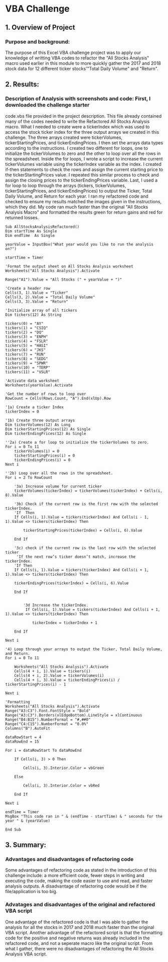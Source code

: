# VBA Challenge

## 1. Overview of Project

### Purpose and background: 
The purpose of this Excel VBA challenge project was to apply our knowledge of writting VBA codes 
to refactor the "All Stocks Analysis" macro used earlier in this module to more quickly gather 
the 2017 and 2018 stock data for 12 different ticker stocks'"Total Daily Volume" and "Return". 

## 2. Results:

### Description of Analysis with screenshots and code: First, I downloaded  the challenge starter 
code.vbs file provided in the project description. This file already contained many of the codes 
needed to write the Refactored All Stocks Analysis macro. What I needed to create were a tickerIndex
which was used to access the stock ticker index for the three output arrays we created in this 
challenge. The three arrays created were tickerVolumes, tickerStartingPrices, and tickerEndingPrices. 
I then set the arrays data types according to the instructions. I created two different for loops, 
one to initialize the tickerVolumes to zero and the other to loop over all the rows in the spreadsheet. 
Inside the for loops, I wrote a script to increase the current tickerVolumes variable using the 
tickerIndex variable as the index. I created if-then statements to check the rows and assign the 
current starting price to the tickerStartingPrices value. I repeated this similar process to check 
and assign the closing prices to the tickerEndingPrices variable. Last, I used a for loop to loop 
through the arrays (tickers, tickerVolumes, tickerStartingPrices, and tickerEndingPrices) to output 
the Ticker, Total Daily Volume, and Return for each year. I ran my refactored code and checked to 
ensure my results matched the images given in the instructions, which they did. My code ran much 
faster than the original "All Stocks Analysis Macro" and formatted the results green for return gains 
and red for returned losses. 

	Sub AllStocksAnalysisRefactored()
    Dim startTime As Single
    Dim endTime  As Single

    yearValue = InputBox("What year would you like to run the analysis on?")

    startTime = Timer
    
    'Format the output sheet on All Stocks Analysis worksheet
    Worksheets("All Stocks Analysis").Activate
    
    Range("A1").Value = "All Stocks (" + yearValue + ")"
    
    'Create a header row
    Cells(3, 1).Value = "Ticker"
    Cells(3, 2).Value = "Total Daily Volume"
    Cells(3, 3).Value = "Return"

    'Initialize array of all tickers
    Dim tickers(12) As String
    
    tickers(0) = "AY"
    tickers(1) = "CSIQ"
    tickers(2) = "DQ"
    tickers(3) = "ENPH"
    tickers(4) = "FSLR"
    tickers(5) = "HASI"
    tickers(6) = "JKS"
    tickers(7) = "RUN"
    tickers(8) = "SEDG"
    tickers(9) = "SPWR"
    tickers(10) = "TERP"
    tickers(11) = "VSLR"
    
    'Activate data worksheet
    Worksheets(yearValue).Activate
    
    'Get the number of rows to loop over
    RowCount = Cells(Rows.Count, "A").End(xlUp).Row
    
    '1a) Create a ticker Index
    tickerIndex = 0

    '1b) Create three output arrays
    Dim tickerVolumes(12) As Long
    Dim tickerStartingPrices(12) As Single
    Dim tickerEndingPrices(12) As Single
    
    ''2a) Create a for loop to initialize the tickerVolumes to zero.
    For i = 0 To 11
        tickerVolumes(i) = 0
        tickerStartingPrices(i) = 0
        tickerEndingPrices(i) = 0
    Next i
        
    ''2b) Loop over all the rows in the spreadsheet.
    For i = 2 To RowCount
    
        '3a) Increase volume for current ticker
        tickerVolumes(tickerIndex) = tickerVolumes(tickerIndex) + Cells(i, 8).Value
        
        '3b) Check if the current row is the first row with the selected tickerIndex.
        'If  Then
        If Cells(i, 1).Value = tickers(tickerIndex) And Cells(i - 1, 1).Value <> tickers(tickerIndex) Then
            
            tickerStartingPrices(tickerIndex) = Cells(i, 6).Value
            
        End If
        
        '3c) check if the current row is the last row with the selected ticker
         'If the next row’s ticker doesn’t match, increase the tickerIndex.
        'If Then
        If Cells(i, 1).Value = tickers(tickerIndex) And Cells(i + 1, 1).Value <> tickers(tickerIndex) Then
        
        tickerEndingPrices(tickerIndex) = Cells(i, 6).Value
        
        End If
            
            
            '3d Increase the tickerIndex.
             If Cells(i, 1).Value = tickers(tickerIndex) And Cells(i + 1, 1).Value <> tickers(tickerIndex) Then
            
                tickerIndex = tickerIndex + 1
            
        End If
    
    Next i
    
    '4) Loop through your arrays to output the Ticker, Total Daily Volume, and Return.
    For i = 0 To 11
        
        Worksheets("All Stocks Analysis").Activate
        Cells(4 + i, 1).Value = tickers(i)
        Cells(4 + i, 2).Value = tickerVolumes(i)
        Cells(4 + i, 3).Value = tickerEndingPrices(i) / tickerStartingPrices(i) - 1
        
    Next i
    
    'Formatting
    Worksheets("All Stocks Analysis").Activate
    Range("A3:C3").Font.FontStyle = "Bold"
    Range("A3:C3").Borders(xlEdgeBottom).LineStyle = xlContinuous
    Range("B4:B15").NumberFormat = "#,##0"
    Range("C4:C15").NumberFormat = "0.0%"
    Columns("B").AutoFit

    dataRowStart = 4
    dataRowEnd = 15

    For i = dataRowStart To dataRowEnd
        
        If Cells(i, 3) > 0 Then
            
            Cells(i, 3).Interior.Color = vbGreen
            
        Else
        
            Cells(i, 3).Interior.Color = vbRed
            
        End If
        
    Next i
 
    endTime = Timer
    MsgBox "This code ran in " & (endTime - startTime) & " seconds for the year " & (yearValue)

    End Sub



## 3. Summary:

### Advantages and disadvantages of refactoring code
Some advantages of refactoring code as stated in the introduction of this challenge include: 
a more efficient code, fewer steps in writing and executing the code, making the code easier 
to use and read, and faster analysis outputs. A disadvantage of refactoring code would be if
the file/application is too big. 

### Advatages and disadvantages of the original and refactored VBA script
One advantage of the refactored code is that I was able to gather the analysis for all the stocks
in 2017 and 2018 much faster than the original VBA script. Another advantage of the refactored 
script is that the formatting code for the positive and negative returns was already included in
the refactored code, and not a seperate macro like the original script. From what I gather, there
were no disadvantages of refactoring the All Stocks Analysis VBA script. 